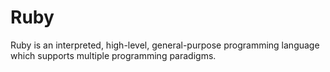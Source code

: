 # Ruby

Ruby is an interpreted, high-level, general-purpose programming language which supports multiple programming paradigms.